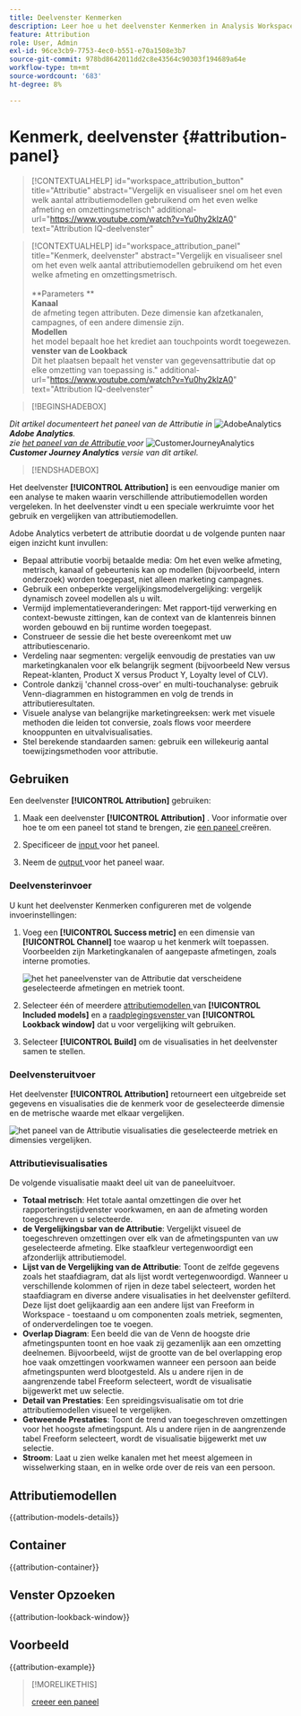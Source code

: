 ```yaml
---
title: Deelvenster Kenmerken
description: Leer hoe u het deelvenster Kenmerken in Analysis Workspace kunt gebruiken en interpreteren.
feature: Attribution
role: User, Admin
exl-id: 96ce3cb9-7753-4ec0-b551-e70a1508e3b7
source-git-commit: 978bd8642011dd2c8e43564c90303f194689a64e
workflow-type: tm+mt
source-wordcount: '683'
ht-degree: 8%

---
```


# Kenmerk, deelvenster {#attribution-panel}

<!-- markdownlint-disable MD034 -->

>[!CONTEXTUALHELP]
>id="workspace_attribution_button"
>title="Attributie"
>abstract="Vergelijk en visualiseer snel om het even welk aantal attributiemodellen gebruikend om het even welke afmeting en omzettingsmetrisch"
>additional-url="https://www.youtube.com/watch?v=Yu0hy2klzA0" text="Attribution IQ-deelvenster"

>[!CONTEXTUALHELP]
>id="workspace_attribution_panel"
>title="Kenmerk, deelvenster"
>abstract="Vergelijk en visualiseer snel om het even welk aantal attributiemodellen gebruikend om het even welke afmeting en omzettingsmetrisch.<br/><br/>**Parameters **<br/>**Kanaal**<br/> de afmeting tegen attributen. Deze dimensie kan afzetkanalen, campagnes, of een andere dimensie zijn.<br/>**Modellen**<br/> het model bepaalt hoe het krediet aan touchpoints wordt toegewezen.<br/>**venster van de Lookback**<br/> Dit het plaatsen bepaalt het venster van gegevensattributie dat op elke omzetting van toepassing is."
>additional-url="https://www.youtube.com/watch?v=Yu0hy2klzA0" text="Attribution IQ-deelvenster"

<!-- markdownlint-enable MD034 -->

>[!BEGINSHADEBOX]

_Dit artikel documenteert het paneel van de Attributie in_ ![ AdobeAnalytics ](/help/assets/icons/AdobeAnalytics.svg) _**Adobe Analytics**._<br/>_zie [ het paneel van de Attributie ](https://experienceleague.adobe.com/en/docs/analytics-platform/using/cja-workspace/panels/attribution) voor_ ![ CustomerJourneyAnalytics ](/help/assets/icons/CustomerJourneyAnalytics.svg) _**Customer Journey Analytics** versie van dit artikel._

>[!ENDSHADEBOX]

Het deelvenster **[!UICONTROL Attribution]** is een eenvoudige manier om een analyse te maken waarin verschillende attributiemodellen worden vergeleken. In het deelvenster vindt u een speciale werkruimte voor het gebruik en vergelijken van attributiemodellen.

Adobe Analytics verbetert de attributie doordat u de volgende punten naar eigen inzicht kunt invullen:

* Bepaal attributie voorbij betaalde media: Om het even welke afmeting, metrisch, kanaal of gebeurtenis kan op modellen (bijvoorbeeld, intern onderzoek) worden toegepast, niet alleen marketing campagnes.
* Gebruik een onbeperkte vergelijkingsmodelvergelijking: vergelijk dynamisch zoveel modellen als u wilt.
* Vermijd implementatieveranderingen: Met rapport-tijd verwerking en context-bewuste zittingen, kan de context van de klantenreis binnen worden gebouwd en bij runtime worden toegepast.
* Construeer de sessie die het beste overeenkomt met uw attributiescenario.
* Verdeling naar segmenten: vergelijk eenvoudig de prestaties van uw marketingkanalen voor elk belangrijk segment (bijvoorbeeld New versus Repeat-klanten, Product X versus Product Y, Loyalty level of CLV).
* Controle dankzij &#39;channel cross-over&#39; en multi-touchanalyse: gebruik Venn-diagrammen en histogrammen en volg de trends in attributieresultaten.
* Visuele analyse van belangrijke marketingreeksen: werk met visuele methoden die leiden tot conversie, zoals flows voor meerdere knooppunten en uitvalvisualisaties.
* Stel berekende standaarden samen: gebruik een willekeurig aantal toewijzingsmethoden voor attributie.

## Gebruiken

Een deelvenster **[!UICONTROL Attribution]** gebruiken:

1. Maak een deelvenster **[!UICONTROL Attribution]** . Voor informatie over hoe te om een paneel tot stand te brengen, zie [ een paneel ](panels.md#create-a-panel) creëren.

1. Specificeer de [ input ](#panel-input) voor het paneel.

1. Neem de [ output ](#panel-output) voor het paneel waar.

### Deelvensterinvoer

U kunt het deelvenster Kenmerken configureren met de volgende invoerinstellingen:

1. Voeg een **[!UICONTROL Success metric]** en een dimensie van **[!UICONTROL Channel]** toe waarop u het kenmerk wilt toepassen. Voorbeelden zijn Marketingkanalen of aangepaste afmetingen, zoals interne promoties.

   ![ het het paneelvenster van de Attributie dat verscheidene geselecteerde afmetingen en metriek toont.](assets/attribution-panel.png)

1. Selecteer één of meerdere [ attributiemodellen ](#attribution-models) van **[!UICONTROL Included models]** en a [ raadplegingsvenster ](#lookback-window) van **[!UICONTROL Lookback window]** dat u voor vergelijking wilt gebruiken.

1. Selecteer **[!UICONTROL Build]** om de visualisaties in het deelvenster samen te stellen.

### Deelvensteruitvoer

Het deelvenster **[!UICONTROL Attribution]** retourneert een uitgebreide set gegevens en visualisaties die de kenmerk voor de geselecteerde dimensie en de metrische waarde met elkaar vergelijken.

![ het paneel van de Attributie visualisaties die geselecteerde metriek en dimensies vergelijken.](assets/attr_panel_vizs.png)

### Attributievisualisaties

De volgende visualisatie maakt deel uit van de paneeluitvoer.

* **Totaal metrisch**: Het totale aantal omzettingen die over het rapporteringstijdvenster voorkwamen, en aan de afmeting worden toegeschreven u selecteerde.
* **de Vergelijkingsbar van de Attributie**: Vergelijkt visueel de toegeschreven omzettingen over elk van de afmetingspunten van uw geselecteerde afmeting. Elke staafkleur vertegenwoordigt een afzonderlijk attributiemodel.
* **Lijst van de Vergelijking van de Attributie**: Toont de zelfde gegevens zoals het staafdiagram, dat als lijst wordt vertegenwoordigd. Wanneer u verschillende kolommen of rijen in deze tabel selecteert, worden het staafdiagram en diverse andere visualisaties in het deelvenster gefilterd. Deze lijst doet gelijkaardig aan een andere lijst van Freeform in Workspace - toestaand u om componenten zoals metriek, segmenten, of onderverdelingen toe te voegen.
* **Overlap Diagram**: Een beeld die van de Venn de hoogste drie afmetingspunten toont en hoe vaak zij gezamenlijk aan een omzetting deelnemen. Bijvoorbeeld, wijst de grootte van de bel overlapping erop hoe vaak omzettingen voorkwamen wanneer een persoon aan beide afmetingspunten werd blootgesteld. Als u andere rijen in de aangrenzende tabel Freeform selecteert, wordt de visualisatie bijgewerkt met uw selectie.
* **Detail van Prestaties**: Een spreidingsvisualisatie om tot drie attributiemodellen visueel te vergelijken.
* **Getweende Prestaties**: Toont de trend van toegeschreven omzettingen voor het hoogste afmetingspunt. Als u andere rijen in de aangrenzende tabel Freeform selecteert, wordt de visualisatie bijgewerkt met uw selectie.
* **Stroom**: Laat u zien welke kanalen met het meest algemeen in wisselwerking staan, en in welke orde over de reis van een persoon.

## Attributiemodellen

{{attribution-models-details}}

## Container

{{attribution-container}}

## Venster Opzoeken

{{attribution-lookback-window}}

## Voorbeeld

{{attribution-example}}

>[!MORELIKETHIS]
>
> [ creeer een paneel ](/help/analyze/analysis-workspace/c-panels/panels.md#create-a-panel)
>

<!--
# Attribution panel

The [!UICONTROL Attribution] panel is an easy way to build an analysis comparing various attribution models. It is a feature in [Attribution](/help/analyze/analysis-workspace/attribution/overview.md) that gives you a dedicated workspace to use and compare attribution models.

>[!VIDEO](https://video.tv.adobe.com/v/23139/?quality=12)

## Create an attribution panel

1. Click the panel icon on the left.
1. Drag the [!UICONTROL Attribution] panel into your Analysis Workspace Project.

   ![New attribution panel](assets/Attribution_Panel_1.png)

1. Add a metric that you want to attribute and add any dimension to attribute against. Examples include Marketing Channels or custom dimensions, such as internal promotions.

   ![Select dimension and metric](assets/attribution_panel2.png)

1. Select the [attribution models and lookback window](../attribution/models.md) you want to compare.

1. The Attribution panel returns a rich set of data and visualizations that compare attribution for the selected dimension and metric.

   ![Attribution visualizations](assets/attr_panel_vizs.png)

## Attribution visualizations

* **Total metric**: The total number of conversions that occurred over the reporting time window. These are the conversions that are attributed across the dimension that you selected.
* **Attribution Comparison Bar**: Visually compares the attributed conversions across each of the dimension items from your selected dimension. Each bar color represents a distinct attribution model.
* **Attribution Comparison Table**: Shows the same data as the bar chart, represented as a table. Selecting different columns or rows in this table filters the bar chart as well as several of the other visualizations in the panel. This table acts similar to any other Freeform Table in Workspace - allowing you to add components such as metrics, segments, or breakdowns.
* **Overlap Diagram**: A Venn Diagram showing the top three dimension items and how often they participate jointly in a conversion. For example, the size of the bubble overlap indicates how often conversions occurred when a visitor was exposed to both dimension items. Selecting other rows in the adjacent Freeform table updates the visualization to reflect your selection.
* **Performance Detail**: Lets you to compare up to three attribution models visually using a scatter plot.
* **Trended Performance**: By default, shows the conversion performance trend by attribution model for the first dimension listed in the adjacent Freeform table. You can select different dimension rows in the Freeform table to show the trend for the selected dimensions (such as Total Revenue for each attribution model for Social Campaigns and Paid Search). Alternately, you can select cells in the columns for any metric and attribution type combinations in the Freeform table to see the trended performance by dimension value for the specified attribution models (such as Total Revenue by Marketing Channel using Last Touch and First Touch attribution).
* **Flow**: Lets you see which channels are interacted with most commonly, and in what order across a visitor's journey.

-->